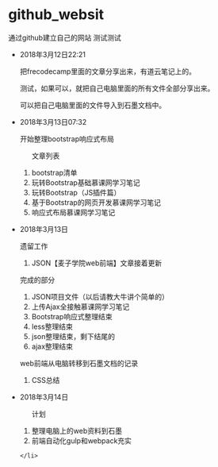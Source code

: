 # github_websit
通过github建立自己的网站
测试测试
<ul>
	<li>
		<span>2018年3月12日22:21</span>
		<p>把frecodecamp里面的文章分享出来，有道云笔记上的。</p>
		<p>测试，如果可以，就把自己电脑里面的所有文件全部分享出来。</p>
	</li>
	<p>
		可以把自己电脑里面的文件导入到石墨文档中。
	</p>
	<li>
		<span>2018年3月13日07:32</span>
		<p>开始整理bootstrap响应式布局</p>
		<ol>
			<p>文章列表</p>
			<li>bootstrap清单</li>
			<li>玩转Bootstrap基础慕课网学习笔记</li>
			<li>玩转Bootstrap（JS插件篇）</li>
			<li>基于Bootstrap的网页开发慕课网学习笔记</li>
			<li>响应式布局慕课网学习笔记</li>
		</ol>
	</li>
	<li>
		<p>2018年3月13日</p>
		<p>遗留工作</p>
		<ol>
			<li>JSON【麦子学院web前端】文章接着更新</li>
		</ol>
		<p>完成的部分</p>
		<ol>
			<li>JSON项目文件（以后请教大牛讲个简单的）</li>
			<li>上传Ajax全接触慕课网学习笔记</li>
			<li>Bootstrap响应式整理结束</li>
			<li>less整理结束</li>
			<li>json整理结束，剩下结尾的</li>
			<li>ajax整理结束</li>
		</ol>
		<p>web前端从电脑转移到石墨文档的记录</p>
		<ol>
			<li>CSS总结</li>
		</ol>
	</li>
	<li>
		<p>2018年3月14日</p>
		<ol>
			<p>计划</p>
			<li>整理电脑上的web资料到石墨</li>
			<li>前端自动化gulp和webpack充实</li>
		</ol>
		
	</li>
</ul>
